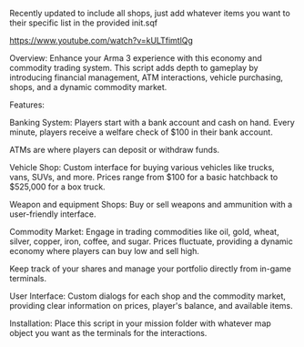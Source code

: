 Recently updated to include all shops, just add whatever items you want to their specific list in the provided init.sqf

https://www.youtube.com/watch?v=kULTfimtlQg

Overview:
Enhance your Arma 3 experience with this economy and commodity trading system. This script adds depth to gameplay by introducing financial management, ATM interactions, vehicle purchasing, shops, and a dynamic commodity market.

Features:

Banking System:
Players start with a bank account and cash on hand. Every minute, players receive a welfare check of $100 in their bank account.

ATMs are where players can deposit or withdraw funds.

Vehicle Shop:
Custom interface for buying various vehicles like trucks, vans, SUVs, and more. Prices range from $100 for a basic hatchback to $525,000 for a box truck.

Weapon and equipment Shops:
Buy or sell weapons and ammunition with a user-friendly interface.

Commodity Market:
Engage in trading commodities like oil, gold, wheat, silver, copper, iron, coffee, and sugar.
Prices fluctuate, providing a dynamic economy where players can buy low and sell high.

Keep track of your shares and manage your portfolio directly from in-game terminals.

User Interface:
Custom dialogs for each shop and the commodity market, providing clear information on prices, player's balance, and available items.

Installation:
Place this script in your mission folder with whatever map object you want as the terminals for the interactions.
